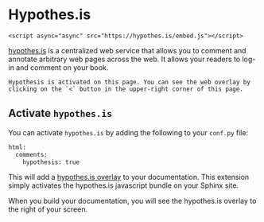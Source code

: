 # Hypothes.is

```{raw} html
<script async="async" src="https://hypothes.is/embed.js"></script>
```

[hypothes.is](https://hypothes.is/) is a centralized web service that allows you to comment and annotate arbitrary web pages across the web. It allows your readers to log-in and comment on your book.

```{note}
Hypothesis is activated on this page. You can see the web overlay by clicking on the `<` button in the upper-right corner of this page.
```

## Activate `hypothes.is`

You can activate `hypothes.is` by adding the following to your `conf.py` file:

```python
html:
  comments:
    hypothesis: true
```

This will add a [hypothes.is overlay](https://web.hypothes.is/) to your documentation. This extension simply activates the hypothes.is javascript bundle on your Sphinx site.

When you build your documentation, you will see the hypothes.is overlay to the right of your screen.
